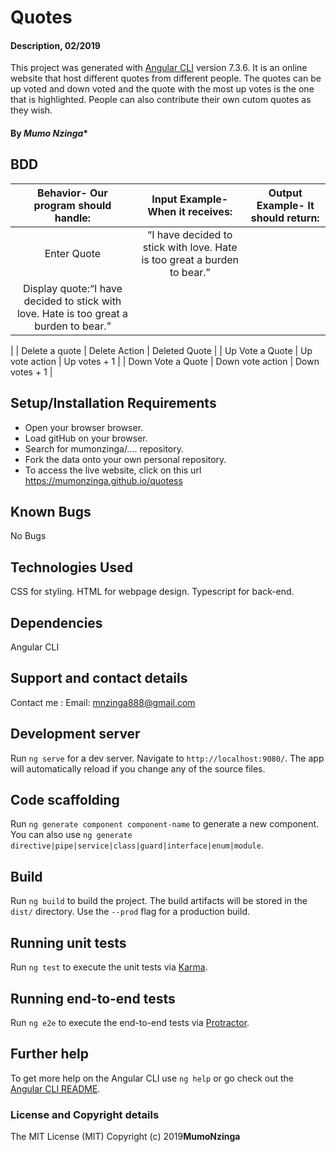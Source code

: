 # Quotes

#### Description, 02/2019

This project was generated with [Angular CLI](https://github.com/angular/angular-cli) version 7.3.6. It is an online website that host different quotes from different people. The quotes can be up voted and down voted and the quote with the most up votes is the one that is highlighted. People can also contribute their own cutom quotes as they wish.

#### By *Mumo Nzinga**

## BDD

| Behavior- Our program should handle: | Input Example- When it receives: | Output Example- It should return: |
| :-------------: | :-------------: | :-------------: |
| Enter Quote |“I have decided to stick with love. Hate is too great a burden to bear.”
  | Display quote:“I have decided to stick with love. Hate is too great a burden to bear.”
 |
| Delete a quote | Delete Action | Deleted Quote |
| Up Vote a Quote | Up vote action | Up votes + 1 |
| Down Vote a Quote | Down vote action | Down votes + 1 |

## Setup/Installation Requirements

* Open your browser browser.
* Load gitHub on your browser.
* Search for mumonzinga/.... repository.
* Fork the data onto your own personal repository.
* To access the live website, click on this url https://mumonzinga.github.io/quotess

## Known Bugs

No Bugs

## Technologies Used

CSS for styling.
HTML for webpage design.
Typescript for back-end.

## Dependencies

Angular CLI

## Support and contact details

Contact me :
Email: mnzinga888@gmail.com

## Development server

Run `ng serve` for a dev server. Navigate to `http://localhost:9080/`. The app will automatically reload if you change any of the source files.

## Code scaffolding

Run `ng generate component component-name` to generate a new component. You can also use `ng generate directive|pipe|service|class|guard|interface|enum|module`.

## Build

Run `ng build` to build the project. The build artifacts will be stored in the `dist/` directory. Use the `--prod` flag for a production build.

## Running unit tests

Run `ng test` to execute the unit tests via [Karma](https://karma-runner.github.io).

## Running end-to-end tests

Run `ng e2e` to execute the end-to-end tests via [Protractor](http://www.protractortest.org/).

## Further help

To get more help on the Angular CLI use `ng help` or go check out the [Angular CLI README](https://github.com/angular/angular-cli/blob/master/README.md).

### License and Copyright details

The MIT License (MIT)
Copyright (c) 2019**MumoNzinga**
